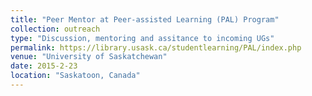 ```yaml
---
title: "Peer Mentor at Peer-assisted Learning (PAL) Program"
collection: outreach
type: "Discussion, mentoring and assitance to incoming UGs"
permalink: https://library.usask.ca/studentlearning/PAL/index.php
venue: "University of Saskatchewan"
date: 2015-2-23
location: "Saskatoon, Canada"
---
```



